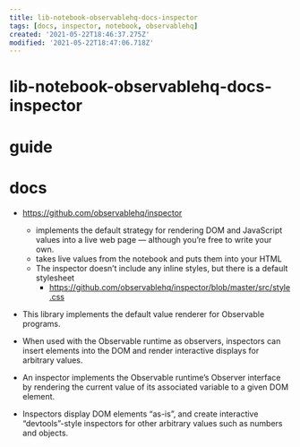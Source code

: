 ```yaml
---
title: lib-notebook-observablehq-docs-inspector
tags: [docs, inspector, notebook, observablehq]
created: '2021-05-22T18:46:37.275Z'
modified: '2021-05-22T18:47:06.718Z'
---
```


# lib-notebook-observablehq-docs-inspector

# guide

# docs

- https://github.com/observablehq/inspector
  - implements the default strategy for rendering DOM and JavaScript values into a live web page — although you’re free to write your own.
  - takes live values from the notebook and puts them into your HTML
  - The inspector doesn’t include any inline styles, but there is a default stylesheet
    - https://github.com/observablehq/inspector/blob/master/src/style.css

- This library implements the default value renderer for Observable programs. 
- When used with the Observable runtime as observers, inspectors can insert elements into the DOM and render interactive displays for arbitrary values.
- An inspector implements the Observable runtime’s Observer interface by rendering the current value of its associated variable to a given DOM element. 
- Inspectors display DOM elements “as-is”, and create interactive “devtools”-style inspectors for other arbitrary values such as numbers and objects.
